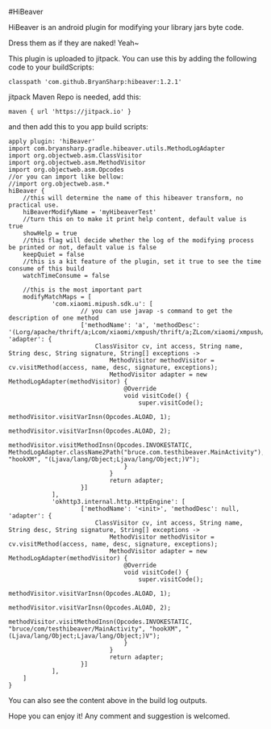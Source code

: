#HiBeaver

HiBeaver is an android plugin for modifying your library jars byte code.

Dress them as if they are naked! Yeah~

This plugin is uploaded to jitpack. You can use this by adding the following code to your buildScripts:

    classpath 'com.github.BryanSharp:hibeaver:1.2.1'

jitpack Maven Repo is needed, add this:

    maven { url 'https://jitpack.io' }

and then add this to you app build scripts:

    apply plugin: 'hiBeaver'
    import com.bryansharp.gradle.hibeaver.utils.MethodLogAdapter
    import org.objectweb.asm.ClassVisitor
    import org.objectweb.asm.MethodVisitor
    import org.objectweb.asm.Opcodes
    //or you can import like bellow:
    //import org.objectweb.asm.*
    hiBeaver {
        //this will determine the name of this hibeaver transform, no practical use.
        hiBeaverModifyName = 'myHibeaverTest'
        //turn this on to make it print help content, default value is true
        showHelp = true
        //this flag will decide whether the log of the modifying process be printed or not, default value is false
        keepQuiet = false
        //this is a kit feature of the plugin, set it true to see the time consume of this build
        watchTimeConsume = false
    
        //this is the most important part
        modifyMatchMaps = [
                'com.xiaomi.mipush.sdk.u': [
                        // you can use javap -s command to get the description of one method
                        ['methodName': 'a', 'methodDesc': '(Lorg/apache/thrift/a;Lcom/xiaomi/xmpush/thrift/a;ZLcom/xiaomi/xmpush/thrift/r;)V', 'adapter': {
                            ClassVisitor cv, int access, String name, String desc, String signature, String[] exceptions ->
                                MethodVisitor methodVisitor = cv.visitMethod(access, name, desc, signature, exceptions);
                                MethodVisitor adapter = new MethodLogAdapter(methodVisitor) {
                                    @Override
                                    void visitCode() {
                                        super.visitCode();
                                        methodVisitor.visitVarInsn(Opcodes.ALOAD, 1);
                                        methodVisitor.visitVarInsn(Opcodes.ALOAD, 2);
                                        methodVisitor.visitMethodInsn(Opcodes.INVOKESTATIC, MethodLogAdapter.className2Path("bruce.com.testhibeaver.MainActivity"), "hookXM", "(Ljava/lang/Object;Ljava/lang/Object;)V");
                                    }
                                }
                                return adapter;
                        }]
                ],
                'okhttp3.internal.http.HttpEngine': [
                        ['methodName': '<init>', 'methodDesc': null, 'adapter': {
                            ClassVisitor cv, int access, String name, String desc, String signature, String[] exceptions ->
                                MethodVisitor methodVisitor = cv.visitMethod(access, name, desc, signature, exceptions);
                                MethodVisitor adapter = new MethodLogAdapter(methodVisitor) {
                                    @Override
                                    void visitCode() {
                                        super.visitCode();
                                        methodVisitor.visitVarInsn(Opcodes.ALOAD, 1);
                                        methodVisitor.visitVarInsn(Opcodes.ALOAD, 2);
                                        methodVisitor.visitMethodInsn(Opcodes.INVOKESTATIC, "bruce/com/testhibeaver/MainActivity", "hookXM", "(Ljava/lang/Object;Ljava/lang/Object;)V");
                                    }
                                }
                                return adapter;
                        }]
                ],
        ]
    }

You can also see the content above in the build log outputs.

Hope you can enjoy it! Any comment and suggestion is welcomed.